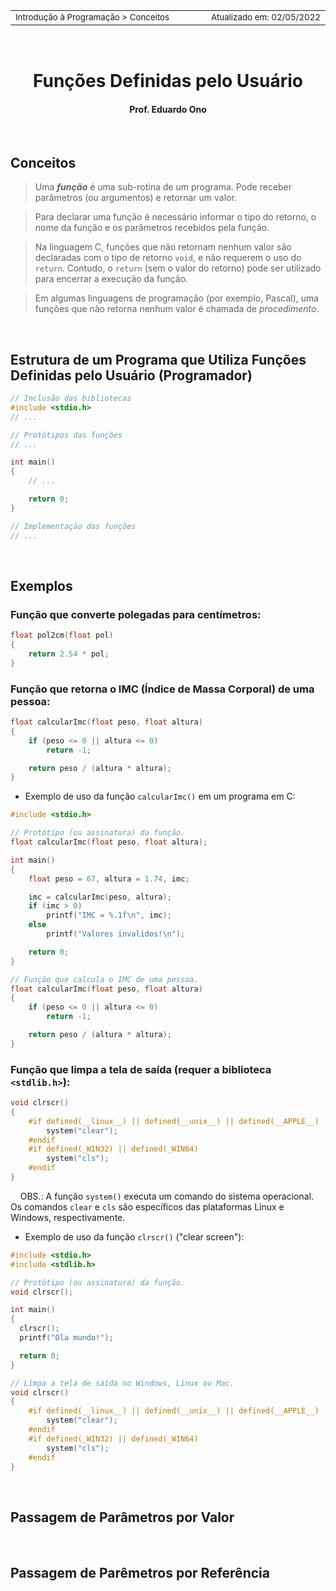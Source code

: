 <table>
<tr>
<td align="left" width="8000">
  <small>Introdução à Programação > Conceitos</small>
</td>
<td align="right">
  <small>Atualizado&nbsp;em:&nbsp;02/05/2022</small>
</td>
</tr>
</table>

<br>

<h1 align="center">
Funções Definidas pelo Usuário
</h1>
<h4 align="center">
Prof. Eduardo Ono
</h4>

<br>

## Conceitos

> Uma ___função___ é uma sub-rotina de um programa. Pode receber parâmetros (ou argumentos) e retornar um valor.

> Para declarar uma função é necessário informar o tipo do retorno, o nome da função e os parâmetros recebidos pela função.

> Na linguagem C, funções que não retornam nenhum valor são declaradas com o tipo de retorno `void`, e não requerem o uso do `return`. Contudo, o `return` (sem o valor do retorno) pode ser utilizado para encerrar a execução da função.

> Em algumas linguagens de programação (por exemplo, Pascal), uma funções que não retorna nenhum valor é chamada de _procedimento_.

<br>

## Estrutura de um Programa que Utiliza Funções Definidas pelo Usuário (Programador)

```c
// Inclusão das bibliotecas
#include <stdio.h>
// ...

// Protótipos das funções
// ...

int main()
{
    // ...

    return 0;
}

// Implementação das funções
// ...
```

<br>

## Exemplos

### Função que converte polegadas para centímetros:

```c
float pol2cm(float pol)
{
    return 2.54 * pol;
}
```

### Função que retorna o IMC (Índice de Massa Corporal) de uma pessoa:

```c
float calcularImc(float peso, float altura)
{
    if (peso <= 0 || altura <= 0)
        return -1;

    return peso / (altura * altura);
}
```

* Exemplo de uso da função `calcularImc()` em um programa em C:

```c
#include <stdio.h>

// Protótipo (ou assinatura) da função.
float calcularImc(float peso, float altura);

int main()
{
    float peso = 67, altura = 1.74, imc;

    imc = calcularImc(peso, altura);
    if (imc > 0)
        printf("IMC = %.1f\n", imc);
    else
        printf("Valores invalidos!\n");

    return 0;
}

// Função que calcula o IMC de uma pessoa.
float calcularImc(float peso, float altura)
{
    if (peso <= 0 || altura <= 0)
        return -1;

    return peso / (altura * altura);
}
```

### Função que limpa a tela de saída (requer a biblioteca `<stdlib.h>`):

```c
void clrscr()
{
    #if defined(__linux__) || defined(__unix__) || defined(__APPLE__)
        system("clear");
    #endif
    #if defined(_WIN32) || defined(_WIN64)
        system("cls");
    #endif
}
```

&nbsp;&nbsp;&nbsp;&nbsp;OBS.: A função `system()` executa um comando do sistema operacional. Os comandos `clear` e `cls` são específicos das plataformas Linux e Windows, respectivamente.

* Exemplo de uso da função `clrscr()` ("clear screen"):

```c
#include <stdio.h>
#include <stdlib.h>

// Protótipo (ou assinatura) da função.
void clrscr();

int main()
{
  clrscr();
  printf("Ola mundo!");

  return 0;
}

// Limpa a tela de saída no Windows, Linux ou Mac.
void clrscr()
{
    #if defined(__linux__) || defined(__unix__) || defined(__APPLE__)
        system("clear");
    #endif
    #if defined(_WIN32) || defined(_WIN64)
        system("cls");
    #endif
}
```

<br>

## Passagem de Parâmetros por Valor

<br>

## Passagem de Parêmetros por Referência

<br>
